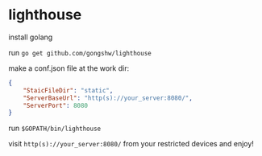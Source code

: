 # lighthouse 

install golang

run `go get github.com/gongshw/lighthouse`

make a conf.json file at the work dir:

```json
{
    "StaicFileDir": "static",
    "ServerBaseUrl": "http(s)://your_server:8080/",
    "ServerPort": 8080
}

```

run `$GOPATH/bin/lighthouse`


visit `http(s)://your_server:8080/` from your restricted devices and enjoy!
